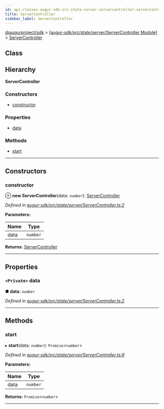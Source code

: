 ```yaml
---
id: api-classes-augur-sdk-src-state-server-servercontroller-servercontroller
title: ServerController
sidebar_label: ServerController
---
```


[@augurproject/sdk](api-readme.md) > [[augur-sdk/src/state/server/ServerController Module]](api-modules-augur-sdk-src-state-server-servercontroller-module.md) > [ServerController](api-classes-augur-sdk-src-state-server-servercontroller-servercontroller.md)

## Class

## Hierarchy

**ServerController**

### Constructors

* [constructor](api-classes-augur-sdk-src-state-server-servercontroller-servercontroller.md#constructor)

### Properties

* [data](api-classes-augur-sdk-src-state-server-servercontroller-servercontroller.md#data)

### Methods

* [start](api-classes-augur-sdk-src-state-server-servercontroller-servercontroller.md#start)

---

## Constructors

<a id="constructor"></a>

###  constructor

⊕ **new ServerController**(data: *`number`*): [ServerController](api-classes-augur-sdk-src-state-server-servercontroller-servercontroller.md)

*Defined in [augur-sdk/src/state/server/ServerController.ts:2](https://github.com/AugurProject/augur/blob/3727cd4ec9/packages/augur-sdk/src/state/server/ServerController.ts#L2)*

**Parameters:**

| Name | Type |
| ------ | ------ |
| data | `number` |

**Returns:** [ServerController](api-classes-augur-sdk-src-state-server-servercontroller-servercontroller.md)

___

## Properties

<a id="data"></a>

### `<Private>` data

**● data**: *`number`*

*Defined in [augur-sdk/src/state/server/ServerController.ts:2](https://github.com/AugurProject/augur/blob/3727cd4ec9/packages/augur-sdk/src/state/server/ServerController.ts#L2)*

___

## Methods

<a id="start"></a>

###  start

▸ **start**(data: *`number`*): `Promise`<`number`>

*Defined in [augur-sdk/src/state/server/ServerController.ts:9](https://github.com/AugurProject/augur/blob/3727cd4ec9/packages/augur-sdk/src/state/server/ServerController.ts#L9)*

**Parameters:**

| Name | Type |
| ------ | ------ |
| data | `number` |

**Returns:** `Promise`<`number`>

___

